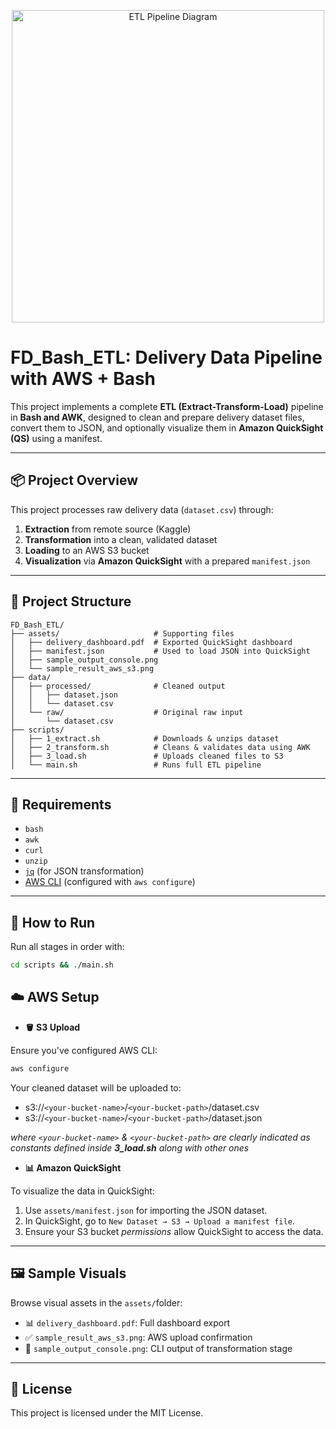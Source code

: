 <p align="center">
  <img src="https://nimabargestan.com/wp-content/uploads/2025/06/FD-Bash-Etl-1.png" alt="ETL Pipeline Diagram" width="500" height="500">
</p>

# FD_Bash_ETL: Delivery Data Pipeline with AWS + Bash

This project implements a complete **ETL (Extract-Transform-Load)** pipeline in **Bash and AWK**, designed to clean and prepare delivery dataset files, convert them to JSON, and optionally visualize them in **Amazon QuickSight (QS)** using a manifest.

---

## 📦 Project Overview

This project processes raw delivery data (`dataset.csv`) through:

1. **Extraction** from remote source (Kaggle)
2. **Transformation** into a clean, validated dataset
3. **Loading** to an AWS S3 bucket
4. **Visualization** via **Amazon QuickSight** with a prepared `manifest.json`

---

## 📁 Project Structure

```text
FD_Bash_ETL/
├── assets/                     # Supporting files
│   ├── delivery_dashboard.pdf  # Exported QuickSight dashboard
│   ├── manifest.json           # Used to load JSON into QuickSight
│   ├── sample_output_console.png
│   └── sample_result_aws_s3.png
├── data/
│   ├── processed/              # Cleaned output
│   │   ├── dataset.json
│   │   └── dataset.csv
│   └── raw/                    # Original raw input
│       └── dataset.csv
├── scripts/
│   ├── 1_extract.sh            # Downloads & unzips dataset
│   ├── 2_transform.sh          # Cleans & validates data using AWK
│   ├── 3_load.sh               # Uploads cleaned files to S3
│   └── main.sh                 # Runs full ETL pipeline
```

---

## 🔧 Requirements

- `bash`
- `awk`
- `curl`
- `unzip`
- [`jq`](https://stedolan.github.io/jq/) (for JSON transformation)
- [AWS CLI](https://docs.aws.amazon.com/cli/latest/userguide/install-cliv2.html) (configured with `aws configure`)

---

## 🚀 How to Run

Run all stages in order with:

```bash
cd scripts && ./main.sh
```

## ☁️ AWS Setup

- **🪣 S3 Upload**

Ensure you've configured AWS CLI:

```bash
aws configure
```

Your cleaned dataset will be uploaded to:

- s3://`<your-bucket-name>`/`<your-bucket-path>`/dataset.csv
- s3://`<your-bucket-name>`/`<your-bucket-path>`/dataset.json

*where `<your-bucket-name>` & `<your-bucket-path>` are clearly indicated as constants defined inside **3_load.sh** along with other ones*

- **📊 Amazon QuickSight**

To visualize the data in QuickSight:

1. Use `assets/manifest.json` for importing the JSON dataset.
2. In QuickSight, go to `New Dataset → S3 → Upload a manifest file`.
3. Ensure your S3 bucket *permissions* allow QuickSight to access the data.

---

## 🖼️ Sample Visuals

Browse visual assets in the `assets/`folder:
- 📊 `delivery_dashboard.pdf`: Full dashboard export
- ✅ `sample_result_aws_s3.png`: AWS upload confirmation
- 🧪 `sample_output_console.png`: CLI output of transformation stage

---

## 🧾 License

This project is licensed under the MIT License.
